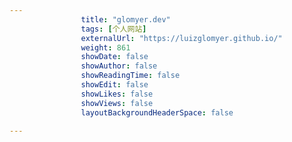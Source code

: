 ---
                title: "glomyer.dev"
                tags: [个人网站]
                externalUrl: "https://luizglomyer.github.io/"
                weight: 861
                showDate: false
                showAuthor: false
                showReadingTime: false
                showEdit: false
                showLikes: false
                showViews: false
                layoutBackgroundHeaderSpace: false
                ---

